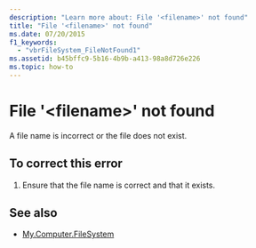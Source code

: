 ```yaml
---
description: "Learn more about: File '<filename>' not found"
title: "File '<filename>' not found"
ms.date: 07/20/2015
f1_keywords: 
  - "vbrFileSystem_FileNotFound1"
ms.assetid: b45bffc9-5b16-4b9b-a413-98a8d726e226
ms.topic: how-to
---
```

# File '\<filename>' not found

A file name is incorrect or the file does not exist.  
  
## To correct this error  
  
1. Ensure that the file name is correct and that it exists.  
  
## See also

- [My.Computer.FileSystem](xref:Microsoft.VisualBasic.FileIO.FileSystem)
